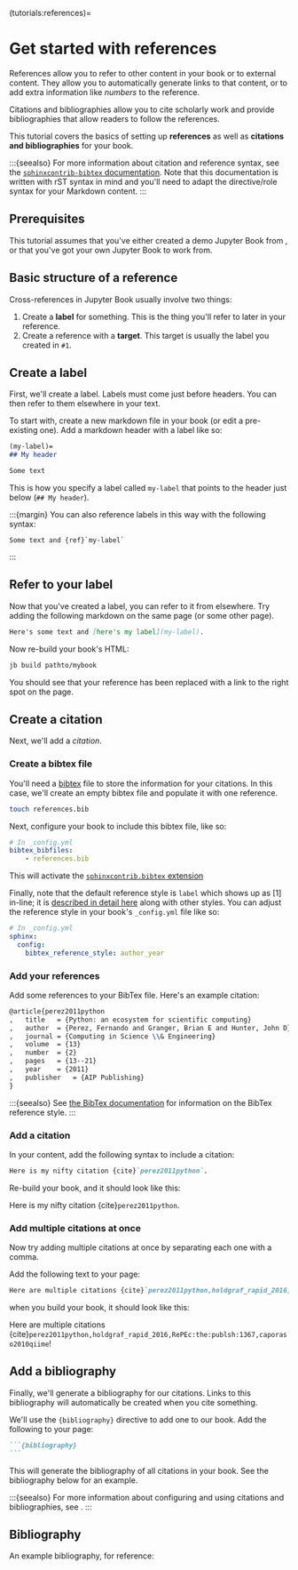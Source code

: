 (tutorials:references)=
# Get started with references

References allow you to refer to other content in your book or to external content.
They allow you to automatically generate links to that content, or to add extra information like *numbers* to the reference.

Citations and bibliographies allow you to cite scholarly work and provide bibliographies that allow readers to follow the references.

This tutorial covers the basics of setting up **references** as well as **citations and bibliographies** for your book.

:::{seealso}
For more information about citation and reference syntax, see the [`sphinxcontrib-bibtex` documentation](https://sphinxcontrib-bibtex.readthedocs.io/en/latest/usage.html#roles-and-directives).
Note that this documentation is written with rST syntax in mind and you'll need to adapt the directive/role syntax for your Markdown content.
:::

## Prerequisites

This tutorial assumes that you've either created a demo Jupyter Book from [](../start/your-first-book.md), or that you've got your own Jupyter Book to work from.

## Basic structure of a reference

Cross-references in Jupyter Book usually involve two things:

1. Create a **label** for something.
   This is the thing you'll refer to later in your reference.
2. Create a reference with a **target**.
   This target is usually the label you created in `#1`.

## Create a label

First, we'll create a label.
Labels must come just before headers.
You can then refer to them elsewhere in your text.

To start with, create a new markdown file in your book (or edit a pre-existing one).
Add a markdown header with a label like so:

```md
(my-label)=
## My header

Some text
```

This is how you specify a label called `my-label` that points to the header just below (`## My header`).

:::{margin}
You can also reference labels in this way with the following syntax:

```
Some text and {ref}`my-label`
```
:::

## Refer to your label

Now that you've created a label, you can refer to it from elsewhere.
Try adding the following markdown on the same page (or some other page).

```md
Here's some text and [here's my label](my-label).
```

Now re-build your book's HTML:

```bash
jb build pathto/mybook
```

You should see that your reference has been replaced with a link to the right spot on the page.

## Create a citation

Next, we'll add a *citation*.

### Create a bibtex file

You'll need a [bibtex](http://www.bibtex.org/) file to store the information for your citations.
In this case, we'll create an empty bibtex file and populate it with one reference.

```bash
touch references.bib
```

Next, configure your book to include this bibtex file, like so:

```yaml
# In _config.yml
bibtex_bibfiles:
    - references.bib
```

This will activate the [`sphinxcontrib.bibtex` extension](https://sphinxcontrib-bibtex.readthedocs.io/en/latest/)

Finally, note that the default reference style is `label` which shows up as [1] in-line; it is [described in detail here](https://sphinxcontrib-bibtex.readthedocs.io/en/latest/usage.html#referencing-style) along with other styles.
You can adjust the reference style in your book's `_config.yml` file like so:

```yaml
# In _config.yml
sphinx:
  config:
    bibtex_reference_style: author_year
```

### Add your references

Add some references to your BibTex file. Here's an example citation:

```latex
@article{perez2011python
,	title	= {Python: an ecosystem for scientific computing}
,	author	= {Perez, Fernando and Granger, Brian E and Hunter, John D}
,	journal	= {Computing in Science \\& Engineering}
,	volume	= {13}
,	number	= {2}
,	pages	= {13--21}
,	year	= {2011}
,	publisher	= {AIP Publishing}
}
```

:::{seealso}
See
[the BibTex documentation](http://www.bibtex.org/Using/) for information on
the BibTex reference style.
:::


### Add a citation

In your content, add the following syntax to include a citation:

```md
Here is my nifty citation {cite}`perez2011python`.
```

Re-build your book, and it should look like this:

Here is my nifty citation {cite}`perez2011python`.

### Add multiple citations at once

Now try adding multiple citations at once by separating each one with a comma.

Add the following text to your page:

```md
Here are multiple citations {cite}`perez2011python,holdgraf_rapid_2016,RePEc:the:publsh:1367,caporaso2010qiime`!
```

when you build your book, it should look like this:

Here are multiple citations {cite}`perez2011python,holdgraf_rapid_2016,RePEc:the:publsh:1367,caporaso2010qiime`!

## Add a bibliography

Finally, we'll generate a bibliography for our citations.
Links to this bibliography will automatically be created when you cite something.

We'll use the `{bibliography}` directive to add one to our book.
Add the following to your page:

````md
```{bibliography}
```
````

This will generate the bibliography of all citations in your book.
See the bibliography below for an example.

:::{seealso}
For more information about configuring and using citations and bibliographies, see [](content:references).
:::

## Bibliography

An example bibliography, for reference:

```{footbibliography}
```
